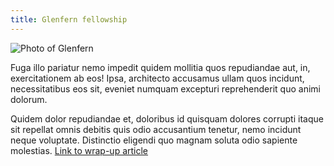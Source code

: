 ```yaml
---
title: Glenfern fellowship
---
```


![Photo of Glenfern](https://placehold.it/500x300)

Fuga illo pariatur nemo impedit quidem mollitia quos repudiandae aut, in, exercitationem ab eos! Ipsa, architecto accusamus ullam quos incidunt, necessitatibus eos sit, eveniet numquam excepturi reprehenderit quo animi dolorum.

Quidem dolor repudiandae et, doloribus id quisquam dolores corrupti itaque sit repellat omnis debitis quis odio accusantium tenetur, nemo incidunt neque voluptate. Distinctio eligendi quo magnam soluta odio sapiente molestias. [Link to wrap-up article](#)
